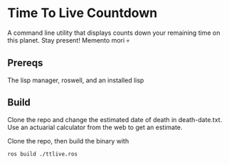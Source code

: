 # Time To Live Countdown

A command line utility that displays counts down your remaining time on this planet. Stay present! Memento mori 💀

## Prereqs
The lisp manager, roswell, and an installed lisp


## Build
Clone the repo and change the estimated date of death in death-date.txt.
Use an actuarial calculator from the web to get an estimate.

Clone the repo, then build the binary with
```
ros build ./ttlive.ros
```
